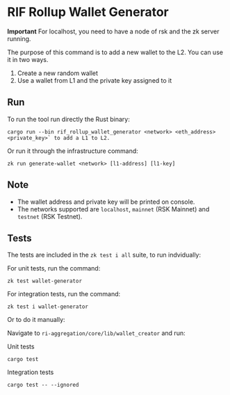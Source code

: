 # RIF Rollup Wallet Generator

**Important** For localhost, you need to have a node of rsk and the zk server running.

The purpose of this command is to add a new wallet to the L2. You can use it in two ways.

1. Create a new random wallet
2. Use a wallet from L1 and the private key assigned to it

## Run

To run the tool run directly the Rust binary:

```
cargo run --bin rif_rollup_wallet_generator <network> <eth_address> <private_key>` to add a L1 to L2.
```

Or run it through the infrastructure command:

```
zk run generate-wallet <network> [l1-address] [l1-key]
```

## Note

- The wallet address and private key will be printed on console.
- The networks supported are `localhost`, `mainnet` (RSK Mainnet) and `testnet` (RSK Testnet).

## Tests

The tests are included in the `zk test i all` suite, to run indvidually:

For unit tests, run the command:

```
zk test wallet-generator
```

For integration tests, run the command:

```
zk test i wallet-generator
```

Or to do it manually:

Navigate to `ri-aggregation/core/lib/wallet_creator` and run:

Unit tests

```
cargo test
```

Integration tests

```
cargo test -- --ignored
```
